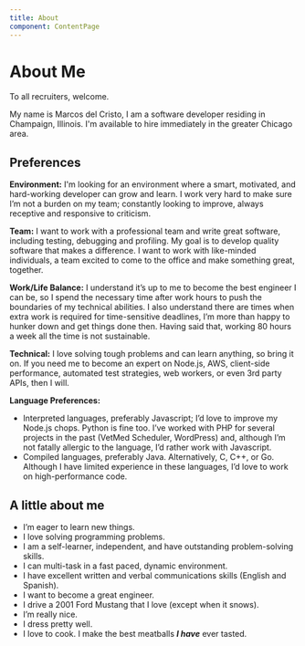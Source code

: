 ```yaml
---
title: About
component: ContentPage
---
```

# About Me

To all recruiters, welcome.

My name is Marcos del Cristo, I am a software developer residing in Champaign, Illinois. I'm available to hire immediately in the greater Chicago area.

## Preferences

**Environment:** I'm looking for an environment where a smart, motivated, and hard-working developer can grow and learn. I work very hard to make sure I’m not a burden on my team; constantly looking to improve, always receptive and responsive to criticism.

**Team:** I want to work with a professional team and write great software, including testing, debugging and profiling. My goal is to develop quality software that makes a difference. I want to work with like-minded individuals, a team excited to come to the office and make something great, together.

**Work/Life Balance:** I understand it’s up to me to become the best engineer I can be, so I spend the necessary time after work hours to push the boundaries of my technical abilities. I also understand there are times when extra work is required for time-sensitive deadlines, I’m more than happy to hunker down and get things done then. Having said that, working 80 hours a week all the time is not sustainable.

**Technical:** I love solving tough problems and can learn anything, so bring it on. If you need me to become an expert on Node.js, AWS, client-side performance, automated test strategies, web workers, or even 3rd party APIs, then I will.

**Language Preferences:**

* Interpreted languages, preferably Javascript; I’d love to improve my Node.js chops. Python is fine too. I’ve worked with PHP for several projects in the past (VetMed Scheduler, WordPress) and, although I’m not fatally allergic to the language, I’d rather work with Javascript.
* Compiled languages, preferably Java. Alternatively, C, C++, or Go. Although I have limited experience in these languages, I’d love to work on high-performance code.

## A little about me

* I’m eager to learn new things.
* I love solving programming problems.
* I am a self-learner, independent, and have outstanding problem-solving skills.
* I can multi-task in a fast paced, dynamic environment.
* I have excellent written and verbal communications skills (English and Spanish).
* I want to become a great engineer.
* I drive a 2001 Ford Mustang that I love (except when it snows).
* I’m really nice.
* I dress pretty well.
* I love to cook. I make the best meatballs ***I have*** ever tasted.
